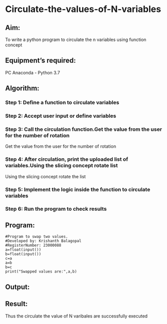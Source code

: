 # Circulate-the-values-of-N-variables
## Aim:
To write a python program to circulate the n variables using function concept
## Equipment’s required:
PC
Anaconda - Python 3.7
## Algorithm: 
### Step 1: Define a function to circulate variables
### Step 2: Accept user input or define variables 
### Step 3: Call the circulation function.Get the value from the user for the number of rotation
Get the value from the user for the number of rotation
### Step 4: After circulation, print the uploaded list of variables.Using the slicing concept rotate list
Using the slicing concept rotate the list

### Step 5: Implement the logic inside the function to circulate variables
### Step 6: Run the program to check results
## Program:
```
#Program to swap two values.
#Developed by: Krishanth Balagopal
#RegisterNumber: 23000088
a=float(input())
b=float(input())
c=a
a=b
b=c
print("Swapped values are:",a,b)
```
## Output:

## Result:
Thus the circulate the value of N varibales are successfully executed

